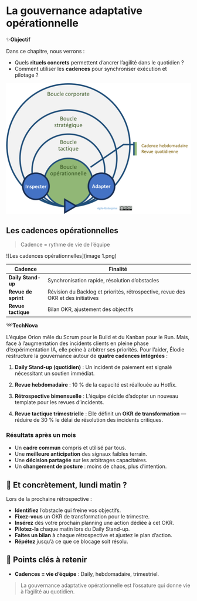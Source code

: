 # La gouvernance adaptative opérationnelle

✨**Objectif**

Dans ce chapitre, nous verrons :

- Quels **rituels concrets** permettent d’ancrer l’agilité dans le quotidien ?
- Comment utiliser les **cadences** pour synchroniser exécution et pilotage ?

![Cadence du changement opérationnel](image.png)

## Les cadences opérationnelles

> Cadence = rythme de vie de l’équipe

![Les cadences opérationnelles](image 1.png)

| Cadence | Finalité |
| --- | --- |
| **Daily Stand-up** | Synchronisation rapide, résolution d’obstacles |
| **Revue de sprint** | Révision du Backlog et priorités, rétrospective, revue des OKR et des initiatives |
| **Revue tactique** | Bilan OKR, ajustement des objectifs |

➿**TechNova**

L’équipe Orion mêle du Scrum pour le Build et du Kanban pour le Run. Mais, face à l’augmentation des incidents clients en pleine phase d’expérimentation IA, elle peine à arbitrer ses priorités. Pour l’aider, Élodie restructure la gouvernance autour de **quatre cadences intégrées** :

1. **Daily Stand-up (quotidien)** : Un incident de paiement est signalé nécessitant un soutien immédiat.

2. **Revue hebdomadaire** : 10 % de la capacité est réallouée au Hotfix.

3. **Rétrospective bimensuelle** : L’équipe décide d’adopter un nouveau template pour les revues d’incidents.

4. **Revue tactique trimestrielle** : Elle définit un **OKR de transformation** — réduire de 30 % le délai de résolution des incidents critiques.

### Résultats après un mois

- Un **cadre commun** compris et utilisé par tous.
- Une **meilleure anticipation** des signaux faibles terrain.
- Une **décision partagée** sur les arbitrages capacitaires.
- Un **changement de posture** : moins de chaos, plus d’intention.

## 👣 Et concrètement, lundi matin ?

Lors de la prochaine rétrospective :

- **Identifiez** l’obstacle qui freine vos objectifs.
- **Fixez-vous** un OKR de transformation pour le trimestre.
- **Insérez** dès votre prochain planning une action dédiée à cet OKR.
- **Pilotez-la** chaque matin lors du Daily Stand-up.
- **Faites un bilan** à chaque rétrospective et ajustez le plan d’action.
- **Répétez** jusqu’à ce que ce blocage soit résolu.

## 🔑 Points clés à retenir

- **Cadences = vie d’équipe** : Daily, hebdomadaire, trimestriel.

> La gouvernance adaptative opérationnelle est l’ossature qui donne vie à l’agilité au quotidien.

